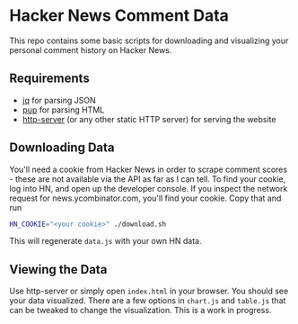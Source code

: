 # Hacker News Comment Data

This repo contains some basic scripts for downloading and visualizing your personal
comment history on Hacker News.

## Requirements
* [jq](https://github.com/stedolan/jq) for parsing JSON
* [pup](https://github.com/ericchiang/pup) for parsing HTML
* [http-server](https://github.com/ericchiang/pup) (or any other static HTTP server) for serving the website

## Downloading Data
You'll need a cookie from Hacker News in order to scrape comment scores - these are not available
via the API as far as I can tell. To find your cookie, log into HN, and open up the developer console.
If you inspect the network request for news.ycombinator.com, you'll find your cookie. Copy that and run

```bash
HN_COOKIE="<your cookie>" ./download.sh
```

This will regenerate `data.js` with your own HN data.

## Viewing the Data
Use http-server or simply open `index.html` in your browser. You should see your data visualized.
There are a few options in `chart.js` and `table.js` that can be tweaked to change the visualization.
This is a work in progress.
